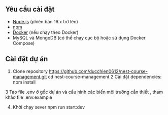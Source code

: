 
## Yêu cầu cài đặt

- [Node.js](https://nodejs.org/) (phiên bản 16.x trở lên)
- [npm](https://www.npmjs.com/)
- [Docker](https://www.docker.com/) (nếu chạy theo Docker)
- MySQL và MongoDB (có thể chạy cục bộ hoặc sử dụng Docker Compose)

## Cài đặt dự án

1. Clone repository
   https://github.com/ducchien0612/nest-course-management.git
   cd nest-course-management
2 Cài đặt dependencies: npm install

3 Tạo file .env ở gốc dự án và cấu hình các biến môi trường cần thiết , tham khảo file .env.example

4. Khởi chạy sever npm run start:dev
